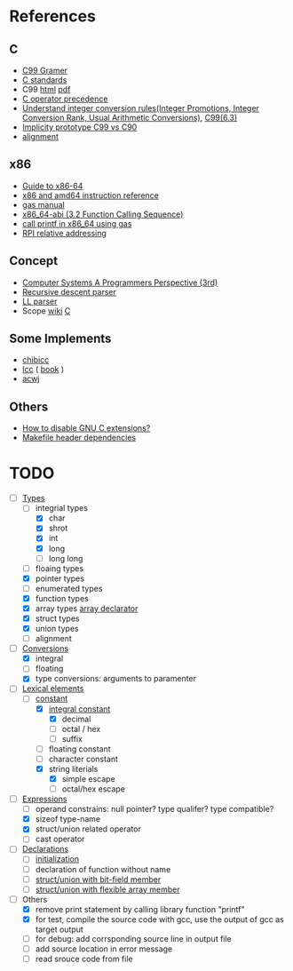 # References

## C

* [C99 Gramer](https://slebok.github.io/zoo/c/c99/iso-9899-tc3/extracted/index.html#struct-declaration)
* [C standards](https://stackoverflow.com/a/83763)
* C99 [html](http://port70.net/%7Ensz/c/c99/n1256.html) [pdf](https://www.open-std.org/jtc1/sc22/wg14/www/docs/n1256.pdf)
* [C operator precedence](https://en.wikipedia.org/wiki/Operators_in_C_and_C%2B%2B#Operator_precedence)
* [Understand integer conversion rules(Integer Promotions, Integer Conversion Rank, Usual Arithmetic Conversions)](https://wiki.sei.cmu.edu/confluence/display/c/INT02-C.+Understand+integer+conversion+rules), [C99(6.3)](http://port70.net/~nsz/c/c99/n1256.html#6.3)
* [Implicity prototype C99 vs C90](https://stackoverflow.com/a/437763)
* [alignment](http://www.catb.org/esr/structure-packing/#_alignment_requirements)

## x86

* [Guide to x86-64](https://web.stanford.edu/class/archive/cs/cs107/cs107.1222/guide/x86-64.html)
* [x86 and amd64 instruction reference](https://www.felixcloutier.com/x86/index.html)
* [gas manual](https://sourceware.org/binutils/docs-2.38/as.html)
* [x86_64-abi (3.2 Function Calling Sequence)](https://refspecs.linuxbase.org/elf/x86_64-abi-0.21.pdf)
* [call printf in x86_64 using gas](https://stackoverflow.com/questions/38335212/calling-printf-in-x86-64-using-gnu-assembler#answer-38335743)
* [RPI relative addressing](https://stackoverflow.com/questions/44967075/why-does-this-movss-instruction-use-rip-relative-addressing)

## Concept

* [Computer Systems A Programmers Perspective (3rd)](https://github.com/Sorosliu1029/CSAPP-Labs/blob/master/Computer%20Systems%20A%20Programmers%20Perspective%20(3rd).pdf)
* [Recursive descent parser](https://en.wikipedia.org/wiki/Recursive_descent_parser)
* [LL parser](https://en.wikipedia.org/wiki/LL_parser)
* Scope [wiki](https://en.wikipedia.org/wiki/Scope_(computer_science)) [C](http://port70.net/~nsz/c/c99/n1256.html#6.2.1)


## Some Implements
* [chibicc](https://github.com/rui314/chibicc)
* [lcc](https://github.com/drh/lcc) ( [book](https://cpentalk.com/drive/index.php?download=true&p=Compiler+Design+Books%2FBooks%28+CPENTalk.com+%29&dl=A+Retargetable+C+Compiler+Design+and+Implementation+%28+CPENTalk.com+%29.pdf) )
* [acwj](https://github.com/DoctorWkt/acwj)

## Others

* [How to disable GNU C extensions?](https://stackoverflow.com/a/38940030)
* [Makefile header dependencies](https://stackoverflow.com/a/30142139)


# TODO

- [ ] [Types](http://port70.net/~nsz/c/c99/n1256.html#6.2.5)
    - [ ] integrial types
        - [x] char
        - [x] shrot
        - [x] int
        - [x] long
        - [ ] long long
    - [ ] floaing types
    - [x] pointer types
    - [ ] enumerated types
    - [x] function types
    - [x] array types [array declarator](http://port70.net/~nsz/c/c99/n1256.html#6.7.5.2)
    - [x] struct types
    - [x] union types
    - [ ] alignment
- [ ] [Conversions](http://port70.net/~nsz/c/c99/n1256.html#6.3)
    - [x] integral
    - [ ] floating
    - [x] type conversions: arguments to paramenter
- [ ] [Lexical elements](http://port70.net/~nsz/c/c99/n1256.html#6.4)
    - [ ] [constant](http://port70.net/~nsz/c/c99/n1256.html#6.4.4)
        - [x] [integral constant](http://port70.net/~nsz/c/c99/n1256.html#6.4.4)
            - [x] decimal
            - [ ] octal / hex
            - [ ] suffix
        - [ ] floating constant
        - [ ] character constant
        - [x] string literials
            - [x] simple escape
            - [ ] octal/hex escape
- [ ] [Expressions](http://port70.net/~nsz/c/c99/n1256.html#6.5)
    - [ ] operand constrains: null pointer? type qualifer? type compatible?
    - [x] sizeof type-name
    - [x] struct/union related operator
    - [ ] cast operator
- [ ] [Declarations](http://port70.net/~nsz/c/c99/n1256.html#6.7)
    - [ ] [initialization](http://port70.net/~nsz/c/c99/n1256.html#6.7.8)
    - [ ] declaration of function without name
    - [ ] [struct/union with bit-field member](http://port70.net/~nsz/c/c99/n1256.html#6.7.2.1p9)
    - [ ] [struct/union with flexible array member](http://port70.net/~nsz/c/c99/n1256.html#6.7.2.1p16)
- [ ] Others
    - [x] remove print statement by calling library function "printf"
    - [x] for test, compile the source code with gcc, use the output of gcc as target output
    - [ ] for debug: add corrsponding source line in output file 
    - [ ] add source location in error message
    - [ ] read srouce code from file
